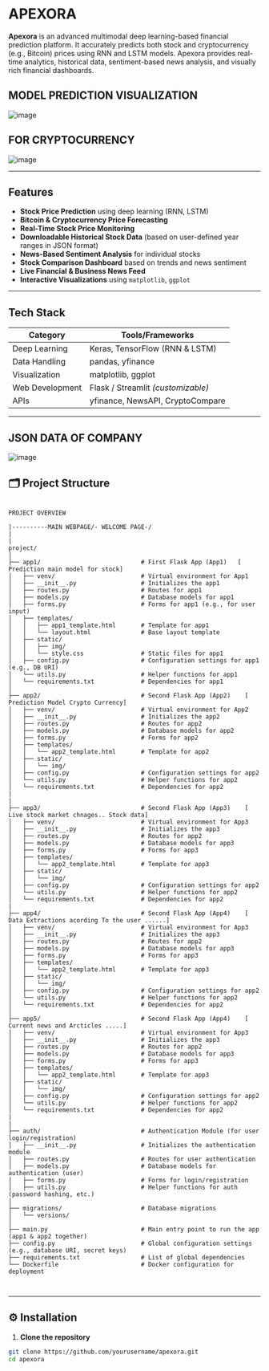 #                                                    APEXORA

**Apexora** is an advanced multimodal deep learning-based financial prediction platform. It accurately predicts both stock and cryptocurrency (e.g., Bitcoin) prices using RNN and LSTM models. Apexora provides real-time analytics, historical data, sentiment-based news analysis, and visually rich financial dashboards.

## MODEL PREDICTION VISUALIZATION

![image](https://github.com/user-attachments/assets/cce8b3a1-fc84-497c-9c34-b0546c33bdf8)

## FOR CRYPTOCURRENCY
![image](https://github.com/user-attachments/assets/47d7aac1-9264-43ea-b08d-4fc8d04348f5)

---

##  Features

-  **Stock Price Prediction** using deep learning (RNN, LSTM)
-  **Bitcoin & Cryptocurrency Price Forecasting**
-  **Real-Time Stock Price Monitoring**
-  **Downloadable Historical Stock Data** (based on user-defined year ranges in JSON format)
-  **News-Based Sentiment Analysis** for individual stocks
-  **Stock Comparison Dashboard** based on trends and news sentiment
-  **Live Financial & Business News Feed**
-  **Interactive Visualizations** using `matplotlib`, `ggplot`

---

##  Tech Stack

| Category         | Tools/Frameworks                         |
|------------------|-------------------------------------------|
| Deep Learning     | Keras, TensorFlow (RNN & LSTM)           |
| Data Handling     | pandas, yfinance                         |
| Visualization     | matplotlib, ggplot                       |
| Web Development   | Flask / Streamlit *(customizable)*       |
| APIs              | yfinance, NewsAPI, CryptoCompare         |

---
## JSON DATA OF COMPANY
![image](https://github.com/user-attachments/assets/1b86a9d3-c2f8-4bf5-8882-76b1e489f32d)




## 🗂️ Project Structure
```

PROJECT OVERVIEW

|----------MAIN WEBPAGE/- WELCOME PAGE-/
|
|
project/
│
├── app1/                            # First Flask App (App1)   [ Prediction main model for stock]
│   ├── venv/                        # Virtual environment for App1
│   ├── __init__.py                  # Initializes the app1
│   ├── routes.py                    # Routes for app1
│   ├── models.py                    # Database models for app1
│   ├── forms.py                     # Forms for app1 (e.g., for user input)
│   ├── templates/
│   │   ├── app1_template.html       # Template for app1
│   │   └── layout.html              # Base layout template
│   ├── static/
│   │   ├── img/
│   │   └── style.css                # Static files for app1
│   ├── config.py                    # Configuration settings for app1 (e.g., DB URI)
│   └── utils.py                     # Helper functions for app1
│   └── requirements.txt             # Dependencies for app1
│
├── app2/                            # Second Flask App (App2)    [ Prediction Model Crypto Currency]
│   ├── venv/                        # Virtual environment for App2
│   ├── __init__.py                  # Initializes the app2
│   ├── routes.py                    # Routes for app2
│   ├── models.py                    # Database models for app2
│   ├── forms.py                     # Forms for app2
│   ├── templates/
│   │   └── app2_template.html       # Template for app2
│   ├── static/
│   │   └── img/
│   ├── config.py                    # Configuration settings for app2
│   └── utils.py                     # Helper functions for app2
│   └── requirements.txt             # Dependencies for app2
|
|
├── app3/                            # Second Flask App (App3)    [ Live stock market chnages.. Stock data] 
│   ├── venv/                        # Virtual environment for App3
│   ├── __init__.py                  # Initializes the app3
│   ├── routes.py                    # Routes for app2
│   ├── models.py                    # Database models for app3
│   ├── forms.py                     # Forms for app3
│   ├── templates/
│   │   └── app2_template.html       # Template for app3
│   ├── static/
│   │   └── img/
│   ├── config.py                    # Configuration settings for app2
│   └── utils.py                     # Helper functions for app2
│   └── requirements.txt             # Dependencies for app2
|
├── app4/                            # Second Flask App (App4)    [ Data Extractions acording To the user ......] 
│   ├── venv/                        # Virtual environment for App3
│   ├── __init__.py                  # Initializes the app3
│   ├── routes.py                    # Routes for app2
│   ├── models.py                    # Database models for app3
│   ├── forms.py                     # Forms for app3
│   ├── templates/
│   │   └── app2_template.html       # Template for app3
│   ├── static/
│   │   └── img/
│   ├── config.py                    # Configuration settings for app2
│   └── utils.py                     # Helper functions for app2
│   └── requirements.txt             # Dependencies for app2
│
├── app5/                            # Second Flask App (App4)    [ Current news and Arcticles .....] 
│   ├── venv/                        # Virtual environment for App3
│   ├── __init__.py                  # Initializes the app3
│   ├── routes.py                    # Routes for app2
│   ├── models.py                    # Database models for app3
│   ├── forms.py                     # Forms for app3
│   ├── templates/
│   │   └── app2_template.html       # Template for app3
│   ├── static/
│   │   └── img/
│   ├── config.py                    # Configuration settings for app2
│   └── utils.py                     # Helper functions for app2
│   └── requirements.txt             # Dependencies for app2
|
|
├── auth/                            # Authentication Module (for user login/registration)
│   ├── __init__.py                  # Initializes the authentication module
│   ├── routes.py                    # Routes for user authentication
│   ├── models.py                    # Database models for authentication (user)
│   ├── forms.py                     # Forms for login/registration
│   ├── utils.py                     # Helper functions for auth (password hashing, etc.)
│
├── migrations/                      # Database migrations
│   └── versions/
│
├── main.py                          # Main entry point to run the app (app1 & app2 together)
├── config.py                        # Global configuration settings (e.g., database URI, secret keys)
├── requirements.txt                 # List of global dependencies
└── Dockerfile                       # Docker configuration for deployment



```


---

## ⚙️ Installation

1. **Clone the repository**
```bash
git clone https://github.com/yourusername/apexora.git
cd apexora
